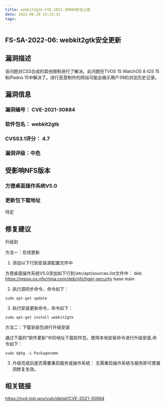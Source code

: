 ```yaml
---
title: webkit2gtk-CVE-2021-30884安全公告
date: 2022-06-29 13:25:31
tags:
---
```

## FS-SA-2022-06: webkit2gtk安全更新

## 漏洞描述

该问题对CSS合成的其他限制进行了解决。此问题在TVOS 15 WatchOS 8 iOS 15和iPados 15中解决了。进行恶意制作的网站可能会揭示用户39的浏览历史记录。

## 漏洞信息

###    漏洞编号： CVE-2021-30884

###    软件包名： webkit2gtk

###    CVSS3.1评分： 4.7

###    漏洞评级：中危

## 受影响NFS版本

###    方德桌面操作系统V5.0

### 更新包下载地址

待定

## 修复建议

升级到 

方法一：在线更新

1. 添加以下行到安装源配置文件中

方德桌面操作系统V5.0添加如下行到/etc/apt/sources.list文件中：
deb https://repos.os.nfschina.com/deb/nfs/tiger-security base main

2. 执行源同步命令，命令如下：

```
sudo apt-get update
```

3. 执行安装更新命令，命令如下：

```
sudo apt-get install webkit2gtk
```

方法二：下载安装包进行升级安装

通过下面的“软件更新”中的地址下载软件包，使用本地安装命令进行升级安装,命令如下：

```
sudo dpkg -i Packagename
```

3. 升级完成后是否需要重启服务或操作系统：
   无需重启操作系统与服务即可使漏洞修复生效。

## 相关链接

https://nvd.nist.gov/vuln/detail/CVE-2021-30884

